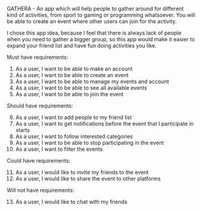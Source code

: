 GATHERA - An app which will help people to gather around for different kind of activities, from sport to gaming or programming whatsoever. You will be able to create an event where other users can join for the activity.

I chose this app idea, because I feel that there is always lack of people when you need to gather a bigger group, so this app would make it easier to expand your friend list and have fun doing activities you like. 

Must have requirements:

1. As a user, I want to be able to make an account
2. As a user, I want to be able to create an event
3. As a user, I want to be able to manage my events and account
4. As a user, I want to be able to see all available events
5. As a user, I want to be able to join the event

Should have requirements: 

6. As a user, I want to add people to my friend list
7. As a user, I want to get notifications before the event that I participate in starts
8. As a user, I want to follow interested categories
9. As a user, I want to be able to stop participating in the event
10. As a user, I want to filter the events

Could have requirements:

11. As a user, I would like to invite my friends to the event
12. As a user, I would like to share the event to other platforms

Will not have requirements:

13. As a user, I would like to chat with my friends

